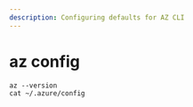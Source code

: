 ```yaml
---
description: Configuring defaults for AZ CLI
---
```


# az config

```text
az --version
cat ~/.azure/config
```

